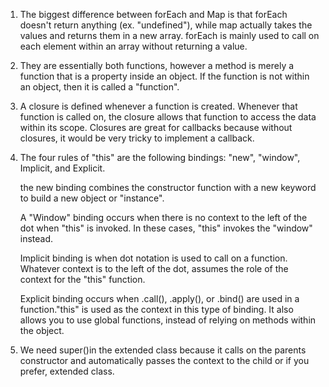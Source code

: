 

1. The biggest difference between forEach and Map is that forEach doesn't return anything (ex. "undefined"), while map actually takes the values and returns them in a new array. forEach is mainly used to call on each element within an array without returning a value. 

2. They are essentially both functions, however a method is merely a function that is a property inside an object. If the function is not within an object, then it is called a "function". 

3. A closure is defined whenever a function is created. Whenever that function is called on, the closure allows that function to access the data within its scope. Closures are great for callbacks because without closures, it would be very tricky to implement a callback. 

4. The four rules of "this" are the following bindings: "new", "window", Implicit, and Explicit. 
   
   the new binding combines the constructor function with a new keyword to build a new object or "instance". 

   A "Window" binding occurs when there is no context to the left of the dot when "this" is invoked. In these cases, "this" invokes the "window" instead.  

   Implicit binding is when dot notation is used to call on a function. Whatever context is to the left of the dot, assumes the role of the context for the "this" function.

   Explicit binding occurs when .call(), .apply(), or .bind() are used in a function."this" is used as the context in this type of binding. It also allows you to use global functions, instead of relying on methods within the object. 

5. We need super()in the extended class because it calls on the parents constructor and automatically passes the context to the child or if you prefer, extended class. 
